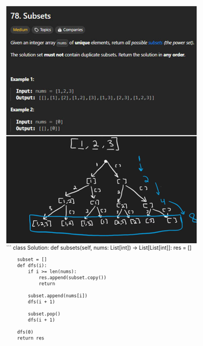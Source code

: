 <img src="photo/78. Subsets.jpg" width="800">

<img src="draw/78. Subsets.jpg" width="800">
```
class Solution:
    def subsets(self, nums: List[int]) -> List[List[int]]:
        res = []

        subset = []
        def dfs(i):
            if i >= len(nums):
                res.append(subset.copy())
                return 

            subset.append(nums[i])
            dfs(i + 1)

            subset.pop()
            dfs(i + 1)
        
        dfs(0)
        return res
```